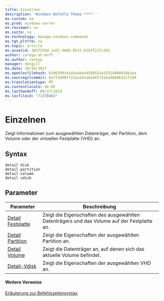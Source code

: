 ```yaml
---
title: Einzelnen
description: 'Windows-Befehle Thema ****- '
ms.custom: na
ms.prod: windows-server
ms.reviewer: na
ms.suite: na
ms.technology: manage-windows-commands
ms.tgt_pltfrm: na
ms.topic: article
ms.assetid: 305755bd-1a51-486b-8515-62d3f227c291
author: coreyp-at-msft
ms.author: coreyp
manager: dongill
ms.date: 10/16/2017
ms.openlocfilehash: b3d63993e3a5aabe44580553a15514808b28e2ea
ms.sourcegitcommit: 6aff3d88ff22ea141a6ea6572a5ad8dd6321f199
ms.translationtype: MT
ms.contentlocale: de-DE
ms.lasthandoff: 09/27/2019
ms.locfileid: "71378462"
---
```

# <a name="detail"></a>Einzelnen



Zeigt Informationen zum ausgewählten Datenträger, der Partition, dem Volume oder der virtuellen Festplatte (VHD) an.

## <a name="syntax"></a>Syntax

```
detail disk
detail partition
detail volume 
detail vdisk
```

## <a name="parameters"></a>Parameter

|Parameter|Beschreibung|
|---------|-----------|
|[Detail Festplatte](detail-disk.md)|Zeigt die Eigenschaften des ausgewählten Datenträgers und das Volume auf der Festplatte an.|
|[Detail Partition](detail-partition.md)|Zeigt die Eigenschaften der ausgewählten Partition an.|
|[Detail Volume](detail-volume.md)|Zeigt die Datenträger an, auf denen sich das aktuelle Volume befindet.|
|[Detail-Vdisk](detail-vdisk.md)|Zeigt die Eigenschaften der ausgewählten VHD an.|

#### <a name="additional-references"></a>Weitere Verweise

[Erläuterung zur Befehlszeilensyntax](command-line-syntax-key.md)

